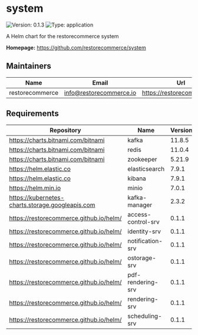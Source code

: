 # system

![Version: 0.1.3](https://img.shields.io/badge/Version-0.1.3-informational?style=flat-square) ![Type: application](https://img.shields.io/badge/Type-application-informational?style=flat-square)

A Helm chart for the restorecommerce system

**Homepage:** <https://github.com/restorecommerce/system>

## Maintainers

| Name | Email | Url |
| ---- | ------ | --- |
| restorecommerce | info@restorecommerce.io | https://restorecommerce.io/ |

## Requirements

| Repository | Name | Version |
|------------|------|---------|
| https://charts.bitnami.com/bitnami | kafka | 11.8.5 |
| https://charts.bitnami.com/bitnami | redis | 11.0.4 |
| https://charts.bitnami.com/bitnami | zookeeper | 5.21.9 |
| https://helm.elastic.co | elasticsearch | 7.9.1 |
| https://helm.elastic.co | kibana | 7.9.1 |
| https://helm.min.io | minio | 7.0.1 |
| https://kubernetes-charts.storage.googleapis.com | kafka-manager | 2.3.2 |
| https://restorecommerce.github.io/helm/ | access-control-srv | 0.1.1 |
| https://restorecommerce.github.io/helm/ | identity-srv | 0.1.1 |
| https://restorecommerce.github.io/helm/ | notification-srv | 0.1.1 |
| https://restorecommerce.github.io/helm/ | ostorage-srv | 0.1.1 |
| https://restorecommerce.github.io/helm/ | pdf-rendering-srv | 0.1.1 |
| https://restorecommerce.github.io/helm/ | rendering-srv | 0.1.1 |
| https://restorecommerce.github.io/helm/ | scheduling-srv | 0.1.1 |